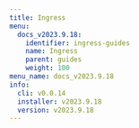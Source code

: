 ```yaml
---
title: Ingress
menu:
  docs_v2023.9.18:
    identifier: ingress-guides
    name: Ingress
    parent: guides
    weight: 100
menu_name: docs_v2023.9.18
info:
  cli: v0.0.14
  installer: v2023.9.18
  version: v2023.9.18
---
```


